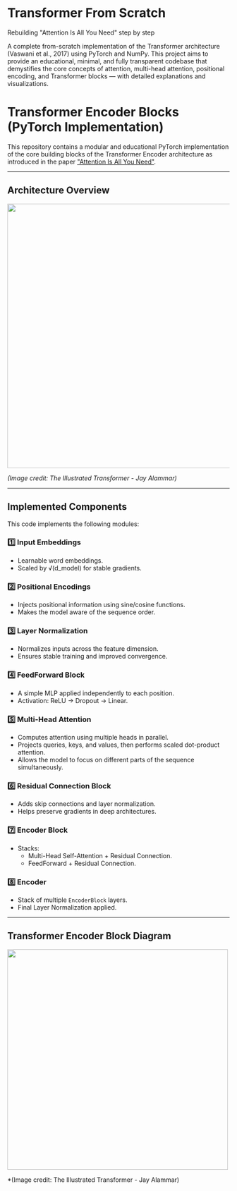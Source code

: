 # Transformer From Scratch  
Rebuilding "Attention Is All You Need" step by step  

A complete from-scratch implementation of the Transformer architecture (Vaswani et al., 2017) using PyTorch and NumPy. This project aims to provide an educational, minimal, and fully transparent codebase that demystifies the core concepts of attention, multi-head attention, positional encoding, and Transformer blocks — with detailed explanations and visualizations.
# Transformer Encoder Blocks (PyTorch Implementation)

This repository contains a modular and educational PyTorch implementation of the core building blocks of the Transformer Encoder architecture as introduced in the paper ["Attention Is All You Need"](https://arxiv.org/abs/1706.03762).

---

## Architecture Overview

<img src="https://jalammar.github.io/images/t/transformer_encoder_architecture.png" width="600">

*(Image credit: The Illustrated Transformer - Jay Alammar)*

---

## Implemented Components

This code implements the following modules:

### 1️⃣ **Input Embeddings**

- Learnable word embeddings.
- Scaled by √(d_model) for stable gradients.

### 2️⃣ **Positional Encodings**

- Injects positional information using sine/cosine functions.
- Makes the model aware of the sequence order.

### 3️⃣ **Layer Normalization**

- Normalizes inputs across the feature dimension.
- Ensures stable training and improved convergence.

### 4️⃣ **FeedForward Block**

- A simple MLP applied independently to each position.
- Activation: ReLU → Dropout → Linear.

### 5️⃣ **Multi-Head Attention**

- Computes attention using multiple heads in parallel.
- Projects queries, keys, and values, then performs scaled dot-product attention.
- Allows the model to focus on different parts of the sequence simultaneously.

### 6️⃣ **Residual Connection Block**

- Adds skip connections and layer normalization.
- Helps preserve gradients in deep architectures.

### 7️⃣ **Encoder Block**

- Stacks:
    - Multi-Head Self-Attention + Residual Connection.
    - FeedForward + Residual Connection.

### 8️⃣ **Encoder**

- Stack of multiple `EncoderBlock` layers.
- Final Layer Normalization applied.

---

## Transformer Encoder Block Diagram

<img src="https://jalammar.github.io/images/t/transformer_resideual_layer_norm.png" width="500">

*(Image credit: The Illustrated Transformer - Jay Alammar)
